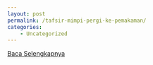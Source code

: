 ```yaml
---
layout: post
permalink: /tafsir-mimpi-pergi-ke-pemakaman/
categories:
    - Uncategorized
---
```


[Baca Selengkapnya](/09)